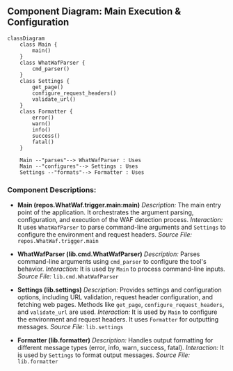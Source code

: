 ## Component Diagram: Main Execution & Configuration

```mermaid
classDiagram
    class Main { 
        main()
    }
    class WhatWafParser {
        cmd_parser()
    }
    class Settings {
        get_page()
        configure_request_headers()
        validate_url()
    }
    class Formatter {
        error()
        warn()
        info()
        success()
        fatal()
    }

    Main --"parses"--> WhatWafParser : Uses
    Main --"configures"--> Settings : Uses
    Settings --"formats"--> Formatter : Uses

```

### Component Descriptions:

*   **Main (repos.WhatWaf.trigger.main:main)**
    *Description:* The main entry point of the application. It orchestrates the argument parsing, configuration, and execution of the WAF detection process.
    *Interaction:* It uses `WhatWafParser` to parse command-line arguments and `Settings` to configure the environment and request headers.
    *Source File:* `repos.WhatWaf.trigger.main`

*   **WhatWafParser (lib.cmd.WhatWafParser)**
    *Description:* Parses command-line arguments using `cmd_parser` to configure the tool's behavior.
    *Interaction:* It is used by `Main` to process command-line inputs.
    *Source File:* `lib.cmd.WhatWafParser`

*   **Settings (lib.settings)**
    *Description:* Provides settings and configuration options, including URL validation, request header configuration, and fetching web pages. Methods like `get_page`, `configure_request_headers`, and `validate_url` are used.
    *Interaction:* It is used by `Main` to configure the environment and request headers. It uses `Formatter` for outputting messages.
    *Source File:* `lib.settings`

*   **Formatter (lib.formatter)**
    *Description:* Handles output formatting for different message types (error, info, warn, success, fatal).
    *Interaction:* It is used by `Settings` to format output messages.
    *Source File:* `lib.formatter`